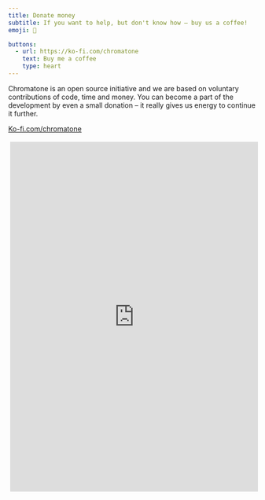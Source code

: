 ```yaml
---
title: Donate money
subtitle: If you want to help, but don't know how – buy us a coffee!
emoji: 💸

buttons:
  - url: https://ko-fi.com/chromatone
    text: Buy me a coffee
    type: heart
---
```


Chromatone is an open source initiative and we are based on voluntary contributions of code, time and money. You can become a part of the development by even a small donation – it really gives us energy to continue it further.

[Ko-fi.com/chromatone](https://ko-fi.com/chromatone)

<iframe id='kofiframe' src='https://ko-fi.com/chromatone/?hidefeed=true&widget=true&embed=true&preview=true' style='border:none;width:100%;padding:4px;background:transparent;' height='712' title='chromatone'></iframe>
